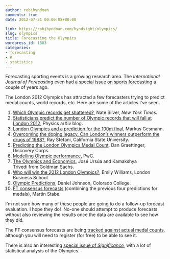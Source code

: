 ```yaml
---
author: robjhyndman
comments: true
date: 2012-07-31 00:00:08+00:00

link: https://robjhyndman.com/hyndsight/olympics/
slug: olympics
title: Forecasting the Olympics
wordpress_id: 1883
categories:
- forecasting
- R
- statistics
---
```


Forecasting sporting events is a growing research area. The _International Journal of Forecasting_ even had a [special issue on sports forecasting](http://www.sciencedirect.com/science/journal/01692070/26/3) a couple of years ago.

The London 2012 Olympics has attracted a few forecasters trying to predict medal counts, world records, etc. Here are some of the articles I've seen.

  1. [Which Olympic records get shattered?](http://www.nytimes.com/2012/07/29/sunday-review/why-olympic-records-are-broken-or-not.html), Nate Silver, _New York Times_.
  2. [Statisticians predict the number of Olympic records that will fall at London 2012](http://www.technologyreview.com/view/428664/statisticians-predict-the-number-of-olympic/), Physics arXiv blog.
  3. [London Olympics and a prediction for the 100m final](http://lamages.blogspot.com.au/2012/07/london-olympics-and-prediction-for-100m.html), Markus Gesmann.
  4. [Overcoming the doping legacy. Can London’s winners outperform the drugs of 1988?](http://onlinelibrary.wiley.com/doi/10.1111/j.1740-9713.2012.00551.x/pdf), Ray Stefani, California State University.
  5. [Predicting the London Olympics Medal Count](http://www.discoverycorpsinc.com/predicting-the-olympic-medal-c/), Dan Graettinger, Discovery Corps.
  6. [Modelling Olympic performance](http://www.pwc.co.uk/en_UK/uk/assets/pdf/olympic-medals-2012.pdf), PwC.
  7. [The Olympics and Economics](http://www.goldmansachs.com/our-thinking/archive/archive-pdfs/olympics-and-economics-.pdf), José Ursúa and Kamakshya Trivedi from Goldman Sachs.
  8. [Who will win the 2012 London Olympics?](https://web.archive.org/web/20121120144510/http://emilywilliams.webs.com:80/apps/documents/), Emily Williams, London Business School.
  9. [Olympic Predictions](http://faculty1.coloradocollege.edu/~djohnson/Olympics.html), Daniel Johnson, Colorado College.
  10. [FT consensus forecasts](http://blogs.ft.com/ftdata/2012/07/26/olympic-medal-table-predictions-london-2012/) (combining the previous four predictions for medals), Martin Stabe.

I'm not sure how many of these people are going to do a follow-up forecast evaluation. I hope they do!  No-one should attempt to produce forecasts without also reviewing the results once the data are available to see how they did.

The FT consensus forecasts are being [tracked against actual medal counts](http://www.ft.com/cms/s/0/16dd8e48-d7fc-11e1-80a8-00144feabdc0.html), although you will need to register (for free) to be able to see it.

There is also an interesting [special issue of _Significance_](http://web.archive.org/web/20120830055726/http://www.significancemagazine.org:80/details/issue/1755661/Volume-9-Issue-2-April-2012.html), with a lot of statistical analysis of the Olympics.
